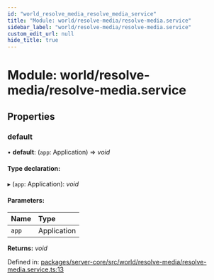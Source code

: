 ```yaml
---
id: "world_resolve_media_resolve_media_service"
title: "Module: world/resolve-media/resolve-media.service"
sidebar_label: "world/resolve-media/resolve-media.service"
custom_edit_url: null
hide_title: true
---
```


# Module: world/resolve-media/resolve-media.service

## Properties

### default

• **default**: (`app`: Application) => *void*

#### Type declaration:

▸ (`app`: Application): *void*

#### Parameters:

| Name | Type |
| :------ | :------ |
| `app` | Application |

**Returns:** *void*

Defined in: [packages/server-core/src/world/resolve-media/resolve-media.service.ts:13](https://github.com/xr3ngine/xr3ngine/blob/2d83606b6/packages/server-core/src/world/resolve-media/resolve-media.service.ts#L13)
